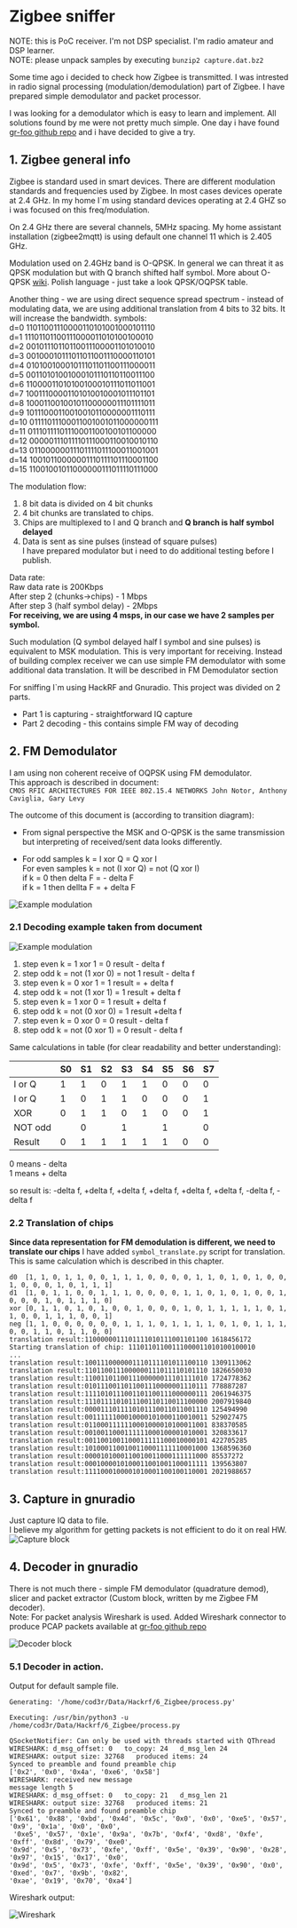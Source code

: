 # Zigbee sniffer

NOTE: this is PoC receiver. I'm not DSP specialist. I'm radio amateur and DSP learner.  
NOTE: please unpack samples by executing `bunzip2 capture.dat.bz2`

Some time ago i decided to check how Zigbee is transmitted. I was intrested in radio signal processing (modulation/demodulation) part of Zigbee. I have prepared simple demodulator and packet processor.

I was looking for a demodulator which is easy to learn and implement.
All solutions found by me were not pretty much simple.
One day i have found [gr-foo github repo](https://github.com/bastibl/gr-foo) and i have decided to give a try.


## 1. Zigbee general info

Zigbee is standard used in smart devices. There are different modulation standards and frequencies used by Zigbee. In most cases devices operate at 2.4 GHz. In my home I`m using standard devices operating at 2.4 GHZ so i was focused on this freq/modulation.

On 2.4 GHz there are several channels, 5MHz spacing. My home assistant installation (zigbee2mqtt) is using default one channel 11 which is 2.405 GHz.

Modulation used on 2.4GHz band is O-QPSK. In general we can threat it as QPSK modulation but with Q branch shifted half symbol.
More about O-QPSK [wiki](https://pl.wikipedia.org/wiki/O-QPSK). Polish language - just take a look  QPSK/OQPSK table. 

Another thing - we are using direct sequence spread spectrum - instead of modulating data, we are using additional translation from 4 bits to 32 bits. It will increase the bandwidth.
symbols:  
d=0  11011001110000110101001000101110  
d=1  11101101100111000011010100100010  
d=2  00101110110110011100001101010010  
d=3  00100010111011011001110000110101  
d=4  01010010001011101101100111000011  
d=5  00110101001000101110110110011100  
d=6  11000011010100100010111011011001  
d=7  10011100001101010010001011101101  
d=8  10001100100101100000011101111011  
d=9  10111000110010010110000001110111  
d=10 01111011100011001001011000000111  
d=11 01110111101110001100100101100000  
d=12 00000111011110111000110010010110  
d=13 01100000011101111011100011001001  
d=14 10010110000001110111101110001100  
d=15 11001001011000000111011110111000  


The modulation flow:  
1. 8 bit data is divided on 4 bit chunks  
2. 4 bit chunks are translated to chips.  
3. Chips are multiplexed to I and Q branch and **Q branch is half symbol delayed**  
4. Data is sent as sine pulses (instead of square pulses)  
I have prepared modulator but i need to do additional testing before I publish.

Data rate:  
Raw data rate is 200Kbps  
After step 2 (chunks->chips) - 1 Mbps  
After step 3 (half symbol delay) - 2Mbps  
**For receiving, we are using 4 msps, in our case we have 2 samples per symbol.**  

Such modulation (Q symbol delayed half I symbol and sine pulses) is equivalent to MSK modulation. This is very important for receiving. Instead of building complex receiver we can use simple FM demodulator with some additional data translation. It will be described in FM Demodulator section


For sniffing I`m using HackRF and Gnuradio.
This project was divided on 2 parts.  
 - Part 1 is capturing - straightforward IQ capture  
 - Part 2 decoding - this contains simple FM way of decoding   



## 2. FM Demodulator

I am using non coherent receive of OQPSK using FM demodulator.  
This approach is described in document:  
`CMOS RFIC ARCHITECTURES FOR IEEE 802.15.4 NETWORKS John Notor, Anthony Caviglia, Gary Levy`


The outcome of this document is (according to transition diagram):

* From signal perspective the MSK and O-QPSK is the same transmission but interpreting of
received/sent data looks differently.

* For odd samples k = I xor Q = Q xor I  
For even samples  k = not (I xor Q) = not (Q xor I)  
if k = 0 then delta F =  - delta F  
if k = 1 then dellta F = + delta F  

![Example modulation](img/1.png)

### 2.1 Decoding example taken from document


![Example modulation](img/2.png)

1. step even k = 1 xor 1 = 0  result - delta f
2. step odd k = not (1 xor 0) = not 1  result - delta f
3. step even k = 0 xor 1 = 1 result = + delta f
4. step odd  k = not (1 xor 1) = 1 result + delta f
5. step even k = 1 xor 0 = 1 result + delta f
6. step odd  k = not (0 xor 0) = 1 result +delta f
7. step even k = 0 xor 0 = 0 result - delta f
8. step odd  k = not (0 xor 1) = 0 result - delta f

Same calculations in table (for clear readability and better understanding):

|         | S0 | S1 | S2 | S3 | S4 | S5 | S6 | S7 |
|---------|----|----|----|----|----|----|----|----|
| I or Q  | 1  | 1  | 0  | 1  | 1  | 0  | 0  | 0  |
| I or Q  | 1  | 0  | 1  | 1  | 0  | 0  | 0  | 1  |
| XOR     | 0  | 1  | 1  | 0  | 1  | 0  | 0  | 1  |
| NOT odd |    | 0  |    | 1  |    | 1  |    | 0  |
| Result  | 0  | 1  | 1  | 1  | 1  | 1  | 0  | 0  |

0 means - delta  
1 means + delta  

so result is: -delta f, +delta f, +delta f, +delta f, +delta f,  +delta f, -delta f, -delta f

### 2.2 Translation of chips
**Since data representation for FM demodulation is different, we need to translate our chips**
I have added `symbol_translate.py` script for translation. This is same calculation which is
described in this chapter.

```
d0  [1, 1, 0, 1, 1, 0, 0, 1, 1, 1, 0, 0, 0, 0, 1, 1, 0, 1, 0, 1, 0, 0, 1, 0, 0, 0, 1, 0, 1, 1, 1]
d1  [1, 0, 1, 1, 0, 0, 1, 1, 1, 0, 0, 0, 0, 1, 1, 0, 1, 0, 1, 0, 0, 1, 0, 0, 0, 1, 0, 1, 1, 1, 0]
xor [0, 1, 1, 0, 1, 0, 1, 0, 0, 1, 0, 0, 0, 1, 0, 1, 1, 1, 1, 1, 0, 1, 1, 0, 0, 1, 1, 1, 0, 0, 1]
neg [1, 1, 0, 0, 0, 0, 0, 0, 1, 1, 1, 0, 1, 1, 1, 1, 0, 1, 0, 1, 1, 1, 0, 0, 1, 1, 0, 1, 1, 0, 0]
translation result:1100000011101111010111001101100 1618456172
Starting translation of chip: 11101101100111000011010100100010
...
translation result:1001110000001110111101011100110 1309113062
translation result:1101100111000000111011110101110 1826650030
translation result:1100110110011100000011101111010 1724778362
translation result:0101110011011001110000001110111 778887287
translation result:1111010111001101100111000000111 2061946375
translation result:1110111101011100110110011100000 2007919840
translation result:0000111011110101110011011001110 125494990
translation result:0011111100010000101000110010011 529027475
translation result:0110001111110001000010100011001 838370585
translation result:0010011000111111000100001010001 320833617
translation result:0011001001100011111100010000101 422705285
translation result:1010001100100110001111110001000 1368596360
translation result:0000101000110010011000111111000 85537272
translation result:0001000010100011001001100011111 139563807
translation result:1111000100001010001100100110001 2021988657
```

## 3. Capture in gnuradio
Just capture IQ data to file.  
I believe my algorithm for getting packets is not efficient to do it on real HW.
![Capture block](img/4.png)


## 4. Decoder in gnuradio
There is not much there - simple FM demodulator (quadrature demod), slicer and packet extractor (Custom block, written by me Zigbee FM decoder).  
Note: For packet analysis Wireshark is used. Added Wireshark connector to produce PCAP packets available at [gr-foo github repo](https://github.com/bastibl/gr-foo)

![Decoder block](img/3.png)


### 5.1 Decoder in action.

Output for default sample file.
```
Generating: '/home/cod3r/Data/Hackrf/6_Zigbee/process.py'

Executing: /usr/bin/python3 -u /home/cod3r/Data/Hackrf/6_Zigbee/process.py

QSocketNotifier: Can only be used with threads started with QThread
WIRESHARK: d_msg_offset: 0   to_copy: 24   d_msg_len 24
WIRESHARK: output size: 32768   produced items: 24
Synced to preamble and found preamble chip
['0x2', '0x0', '0x4a', '0xe6', '0x58']
WIRESHARK: received new message
message length 5
WIRESHARK: d_msg_offset: 0   to_copy: 21   d_msg_len 21
WIRESHARK: output size: 32768   produced items: 21
Synced to preamble and found preamble chip
['0x61', '0x88', '0xbd', '0x4d', '0x5c', '0x0', '0x0', '0xe5', '0x57', '0x9', '0x1a', '0x0', '0x0',
 '0xe5', '0x57', '0x1e', '0x9a', '0x7b', '0xf4', '0xd8', '0xfe', '0xff', '0x8d', '0x79', '0xe0',
'0x9d', '0x5', '0x73', '0xfe', '0xff', '0x5e', '0x39', '0x90', '0x28', '0x97', '0x15', '0x17', '0x0',
'0x9d', '0x5', '0x73', '0xfe', '0xff', '0x5e', '0x39', '0x90', '0x0', '0xed', '0x7', '0x9b', '0x82',
'0xae', '0x19', '0x70', '0xa4']
```
Wireshark output:

![Wireshark](img/5.png)
